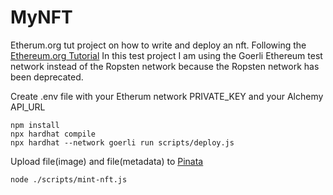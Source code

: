 # MyNFT
Etherum.org tut project on how to write and deploy an nft.
Following the [Ethereum.org Tutorial](https://ethereum.org/en/developers/tutorials/how-to-write-and-deploy-an-nft/)
In this test project I am using the Goerli Ethereum test network instead of the Ropsten network because the Ropsten network has been deprecated. 

Create .env file with your Etherum network PRIVATE_KEY and your Alchemy API_URL
```
npm install
npx hardhat compile
npx hardhat --network goerli run scripts/deploy.js
```
Upload file(image) and file(metadata) to [Pinata](https://pinata.cloud)
```
node ./scripts/mint-nft.js
```
